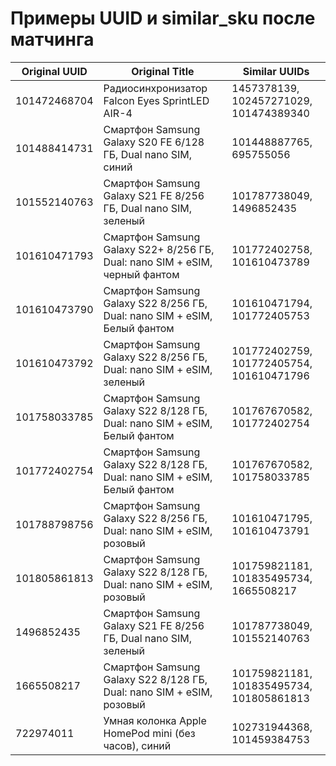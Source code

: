 # Примеры UUID и similar_sku после матчинга

| Original UUID | Original Title | Similar UUIDs |
|---------------|----------------|----------------|
| 101472468704 | Радиосинхронизатор Falcon Eyes SprintLED AIR-4 | 1457378139, 102457271029, 101474389340 |
| 101488414731 | Смартфон Samsung Galaxy S20 FE 6/128 ГБ, Dual nano SIM, синий | 101448887765, 695755056 |
| 101552140763 | Смартфон Samsung Galaxy S21 FE 8/256 ГБ, Dual nano SIM, зеленый | 101787738049, 1496852435 |
| 101610471793 | Смартфон Samsung Galaxy S22+ 8/256 ГБ, Dual: nano SIM + eSIM, черный фантом | 101772402758, 101610473789 |
| 101610473790 | Смартфон Samsung Galaxy S22 8/256 ГБ, Dual: nano SIM + eSIM, Белый фантом | 101610471794, 101772405753 |
| 101610473792 | Смартфон Samsung Galaxy S22 8/256 ГБ, Dual: nano SIM + eSIM, зеленый | 101772402759, 101772405754, 101610471796 |
| 101758033785 | Смартфон Samsung Galaxy S22 8/128 ГБ, Dual: nano SIM + eSIM, Белый фантом | 101767670582, 101772402754 |
| 101772402754 | Смартфон Samsung Galaxy S22 8/128 ГБ, Dual: nano SIM + eSIM, Белый фантом | 101767670582, 101758033785 |
| 101788798756 | Смартфон Samsung Galaxy S22 8/256 ГБ, Dual: nano SIM + eSIM, розовый | 101610471795, 101610473791 |
| 101805861813 | Смартфон Samsung Galaxy S22 8/128 ГБ, Dual: nano SIM + eSIM, розовый | 101759821181, 101835495734, 1665508217 |
| 1496852435 | Смартфон Samsung Galaxy S21 FE 8/256 ГБ, Dual nano SIM, зеленый | 101787738049, 101552140763 |
| 1665508217 | Смартфон Samsung Galaxy S22 8/128 ГБ, Dual: nano SIM + eSIM, розовый | 101759821181, 101835495734, 101805861813 |
| 722974011 | Умная колонка Apple HomePod mini (без часов), синий | 102731944368, 101459384753 |
